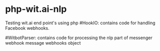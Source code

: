 # php-wit.ai-nlp
Testing wit.ai end point's using php
#HookIO:
contains code for handling Facebook webhooks.


#WitbotParser:
contains code for processing the nlp part of messenger webhook message webhooks object
